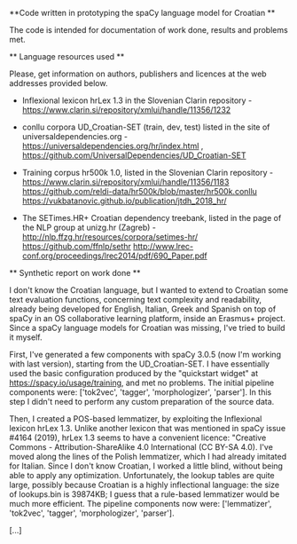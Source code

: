 **Code written in prototyping the spaCy language model for Croatian **

The code is intended for documentation of work done, results and problems met.

** Language resources used **

Please, get information on authors, publishers and licences at the web addresses provided below.

- Inflexional lexicon hrLex 1.3 in the Slovenian Clarin repository -
https://www.clarin.si/repository/xmlui/handle/11356/1232

- conllu corpora UD_Croatian-SET (train, dev, test) listed in the site of universaldependencies.org - 
https://universaldependencies.org/hr/index.html ,
https://github.com/UniversalDependencies/UD_Croatian-SET

- Training corpus hr500k 1.0, listed in the Slovenian Clarin repository -
https://www.clarin.si/repository/xmlui/handle/11356/1183
https://github.com/reldi-data/hr500k/blob/master/hr500k.conllu
https://vukbatanovic.github.io/publication/jtdh_2018_hr/

- The SETimes.HR+ Croatian dependency treebank, listed in the page of the NLP group at unizg.hr (Zagreb) -
http://nlp.ffzg.hr/resources/corpora/setimes-hr/
https://github.com/ffnlp/sethr
http://www.lrec-conf.org/proceedings/lrec2014/pdf/690_Paper.pdf

** Synthetic report on work done **

I don't know the Croatian language, but I wanted to extend to Croatian some text evaluation functions, concerning text complexity and readability, already being developed for English, Italian, Greek and Spanish on top of spaCy in an OS collaborative learning platform, inside an Erasmus+ project.
Since a spaCy language models for Croatian was missing, I've tried to build it myself.

First, I've generated a few components with spaCy 3.0.5 (now I'm working with last version), starting from the UD_Croatian-SET.
I have essentially used the basic configuration produced by the "quickstart widget" at https://spacy.io/usage/training, and met no problems.
The initial pipeline components were: ['tok2vec', 'tagger', 'morphologizer', 'parser'].
In this step I didn't need to perform any custom preparation of the source data.

Then, I created a POS-based lemmatizer, by exploiting the Inflexional lexicon hrLex 1.3.
Unlike another lexicon that was mentioned in spaCy issue #4164 (2019), hrLex 1.3 seems to have a convenient licence: "Creative Commons - Attribution-ShareAlike 4.0 International (CC BY-SA 4.0).
I've moved along the lines of the Polish lemmatizer, which I had already imitated for Italian.
Since I don't know Croatian, I worked a little blind, without being able to apply any optimization.
Unfortunately, the lookup tables are quite large, possibly because Croatian is a highly inflectional language: the size of lookups.bin is 39874KB; I guess that a rule-based lemmatizer would be much more efficient.
The pipeline components now were: ['lemmatizer', 'tok2vec', 'tagger', 'morphologizer', 'parser'].

[...]
